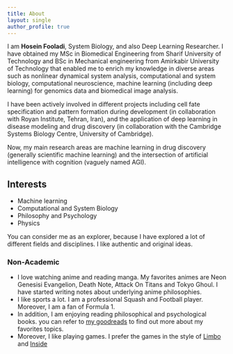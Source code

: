 ```yaml
---
title: About
layout: single
author_profile: true                                                        
---
```


I am **Hosein Fooladi**, System Biology, and also Deep Learning Researcher. I have obtained my MSc in Biomedical Engineering from Sharif University of Technology 
and BSc in Mechanical engineering from Amirkabir University of Technology that enabled me to enrich my knowledge in diverse areas such as nonlinear dynamical 
system analysis, computational and system biology, computational neuroscience, machine learning (including deep learning) for genomics data and biomedical image analysis.

I have been actively involved in different projects including cell fate specification and pattern formation during development 
(in collaboration with Royan Institute, Tehran, Iran), and the application of deep learning in disease modeling and drug discovery 
(in collaboration with the Cambridge Systems Biology Centre, University of Cambridge).

Now, my main research areas are machine learning in drug discovery (generally scientific machine learning) and the intersection 
of artificial intelligence with cognition (vaguely named AGI).

## Interests

- Machine learning
- Computational and System Biology
- Philosophy and Psychology
- Physics
 
You can consider me as an explorer, because I have explored a lot of different fields and disciplines. I like authentic and original ideas.

### Non-Academic

- I love watching anime and reading manga. My favorites animes are Neon Genesisi Evangelion, Death Note, Attack On Titans and Tokyo Ghoul. I have started writing notes about underlying anime philosophies.
- I like sports a lot. I am a professional Squash and Football player. Moreover, I am a fan of Formula 1.
- In addition, I am enjoying reading philosophical and psychological books. you can refer to [my goodreads](https://www.goodreads.com/user/show/75993307-hosein-fooladi) to find out more about my favorites topics.
- Moreover, I like playing games. I prefer the games in the style of [Limbo](https://playdead.com/games/limbo/) and [Inside](https://playdead.com/games/inside/)
 